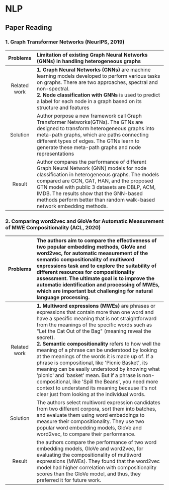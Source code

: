 # NLP
## Paper Reading
### 1. Graph Transformer Networks (NeurIPS, 2019)
|Problems| Limitation of existing Graph Neural Networks (GNNs) in handling heterogeneous graphs  |
|:------:|:-----|
|Related work| __1. Graph Neural Networks (GNNs)__ are machine learning models developed to perform various tasks on graphs. There are two approaches, spectral and non-spectral.<br> __2. Node classification with GNNs__ is used to predict a label for each node in a graph based on its structure and features  |
|Solution| Author porpose a new framework call Graph Transformer Networks(GTNs). The GTNs are designed to transform heterogeneous graphs into meta-path graphs, which are paths connecting different types of edges. The GTNs learn to generate these meta-path graphs and node representations |
|Result|Author compares the performance of different Graph Neural Network (GNN) models for node classification in heterogeneous graphs. The models compared are GCN, GAT, HAN, and the proposed GTN model with public 3 datasets are DBLP, ACM, IMDB. The results show that the GNN-based methods perform better than random walk-based network embedding methods.|
### 2. Comparing word2vec and GloVe for Automatic Measurement of MWE Compositionality (ACL, 2020)
|Problems|The authors aim to compare the effectiveness of two popular embedding methods, GloVe and word2vec, for automatic measurement of the semantic compositionality of multiword expressions task and to explore the suitability of different resources for compositionality assessment. The ultimate goal is to improve the automatic identification and processing of MWEs, which are important but challenging for natural language processing.|
|:------:|:-----|
|Related work| __1. Multiword expressions (MWEs)__ are phrases or expressions that contain more than one word and have a specific meaning that is not straightforward from the meanings of the specific words such as "Let the Cat Out of the Bag" (meaning reveal the secret). <br>__2. Semantic compositionality__ refers to how well the meaning of a phrase can be understood by looking at the meanings of the words it is made up of. If a phrase is compositional, like 'Picnic Basket', its meaning can be easily understood by knowing what 'picnic' and 'basket' mean. But if a phrase is non-compositional, like 'Spill the Beans', you need more context to understand its meaning because it's not clear just from looking at the individual words. |
|Solution| The authors select multiword expression candidates from two different corpora, sort them into batches, and evaluate them using word embeddings to measure their compositionality. They use two popular word embedding models, GloVe and word2vec, to compare their performance. |
|Result| the authors compare the performance of two word embedding models, GloVe and word2vec, for evaluating the compositionality of multiword expressions (MWEs). They found that the word2vec model had higher correlation with compositionality scores than the GloVe model, and thus, they preferred it for future work. |
